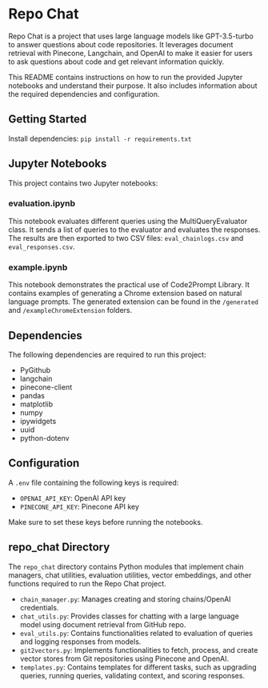# Repo Chat

Repo Chat is a project that uses large language models like GPT-3.5-turbo to answer questions about code repositories. It leverages document retrieval with Pinecone, Langchain, and OpenAI to make it easier for users to ask questions about code and get relevant information quickly.

This README contains instructions on how to run the provided Jupyter notebooks and understand their purpose. It also includes information about the required dependencies and configuration.

## Getting Started

Install dependencies: `pip install -r requirements.txt`

## Jupyter Notebooks

This project contains two Jupyter notebooks:

### evaluation.ipynb

This notebook evaluates different queries using the MultiQueryEvaluator class. It sends a list of queries to the evaluator and evaluates the responses. The results are then exported to two CSV files: `eval_chainlogs.csv` and `eval_responses.csv`.

### example.ipynb

This notebook demonstrates the practical use of Code2Prompt Library. It contains examples of generating a Chrome extension based on natural language prompts. The generated extension can be found in the `/generated` and `/exampleChromeExtension` folders.

## Dependencies

The following dependencies are required to run this project:

- PyGithub
- langchain
- pinecone-client
- pandas
- matplotlib
- numpy
- ipywidgets
- uuid
- python-dotenv

## Configuration

A `.env` file containing the following keys is required:

- `OPENAI_API_KEY`: OpenAI API key
- `PINECONE_API_KEY`: Pinecone API key

Make sure to set these keys before running the notebooks.

## repo_chat Directory

The `repo_chat` directory contains Python modules that implement chain managers, chat utilities, evaluation utilities, vector embeddings, and other functions required to run the Repo Chat project.

- `chain_manager.py`: Manages creating and storing chains/OpenAI credentials.
- `chat_utils.py`: Provides classes for chatting with a large language model using document retrieval from GitHub repo.
- `eval_utils.py`: Contains functionalities related to evaluation of queries and logging responses from models.
- `git2vectors.py`: Implements functionalities to fetch, process, and create vector stores from Git repositories using Pinecone and OpenAI.
- `templates.py`: Contains templates for different tasks, such as upgrading queries, running queries, validating context, and scoring responses.